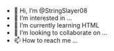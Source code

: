 - 👋 Hi, I’m @StringSlayer08
- 👀 I’m interested in ...
- 🌱 I’m currently learning HTML
- 💞️ I’m looking to collaborate on ...
- 📫 How to reach me ...

<!---
StringSlayer08/StringSlayer08 is a ✨ special ✨ repository because its `README.md` (this file) appears on your GitHub profile.
You can click the Preview link to take a look at your changes.
--->
